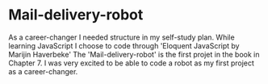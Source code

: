 # Mail-delivery-robot
As a career-changer I needed structure in my self-study plan. While learning JavaScript I choose to code through 'Eloquent JavaScript by Marijin Haverbeke'
The 'Mail-delivery-robot' is the first projet in the book in Chapter 7. 
I was very excited to be able to code a robot as my first project as a career-changer.
